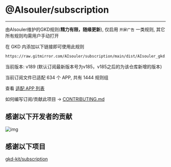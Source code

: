 # @AIsouler/subscription

---

由AIsouler维护的GKD规则(**精力有限，随缘更新**), 仅启用 `开屏广告` 一类规则, 其它所有规则均需用户手动打开

在 GKD 内添加以下链接即可使用此规则

```txt
https://raw.gitmirror.com/AIsouler/subscription/main/dist/AIsouler_gkd.json5
```

当前版本: v189 (默认订阅最新版本号为v185，v185之后的为该仓库新增的版本)

当前订阅文件已适配 634 个 APP, 共有 1444 规则组

查看 [适配 APP 列表](./AppList.md)

如何编写订阅/贡献此项目 -> [CONTRIBUTING.md](./CONTRIBUTING.md)

## 感谢以下开发者的贡献

![img](https://contrib.rocks/image?repo=gkd-kit/subscription&_v=189)

## 感谢以下项目

[gkd-kit/subscription](https://github.com/gkd-kit/subscription)
